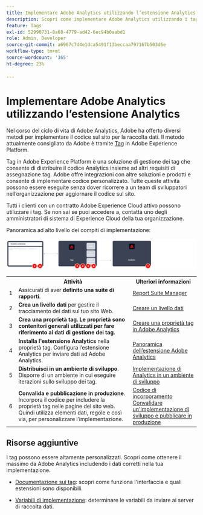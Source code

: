 ```yaml
---
title: Implementare Adobe Analytics utilizzando l’estensione Analytics
description: Scopri come implementare Adobe Analytics utilizzando i tag e l’estensione Analytics
feature: Tags
exl-id: 52990731-8a68-4779-ad42-6ec94b0aabd1
role: Admin, Developer
source-git-commit: a6967c7d4e1dca5491f13beccaa797167b503d6e
workflow-type: tm+mt
source-wordcount: '365'
ht-degree: 23%

---
```


# Implementare Adobe Analytics utilizzando l’estensione Analytics

Nel corso del ciclo di vita di Adobe Analytics, Adobe ha offerto diversi metodi per implementare il codice sul sito per la raccolta dati. Il metodo attualmente consigliato da Adobe è tramite [Tag](https://experienceleague.adobe.com/docs/experience-platform/tags/home.html?lang=it) in Adobe Experience Platform.

Tag in Adobe Experience Platform è una soluzione di gestione dei tag che consente di distribuire il codice Analytics insieme ad altri requisiti di assegnazione tag. Adobe offre integrazioni con altre soluzioni e prodotti e consente di implementare codice personalizzato. Tutte queste attività possono essere eseguite senza dover ricorrere a un team di sviluppatori nell’organizzazione per aggiornare il codice sul sito.

Tutti i clienti con un contratto Adobe Experience Cloud attivo possono utilizzare i tag. Se non sai se puoi accedere a, contatta uno degli amministratori di sistema di Experience Cloud della tua organizzazione.

Panoramica ad alto livello dei compiti di implementazione:



![Come implementare Adobe Analytics utilizzando il flusso di lavoro dell&#39;estensione Analytics, come descritto in questa sezione.](../assets/analytics-extension-annotated.png)

<table style="width:100%">

<tr>
<th style="width:5%"></th><th style="width:60%"><b>Attività</b></th><th style="width:35%"><b>Ulteriori informazioni</b></th>
</tr>

<tr>
<td> 1</td>
<td>Assicurati di aver <b>definito una suite di rapporti</b>.</td>
<td><a href="../../admin/tools/manage-rs/report-suites-admin.md">Report Suite Manager</a></td>
</tr>

<tr>
<td>2</td>
<td><b>Crea un livello dati</b> per gestire il tracciamento dei dati sul tuo sito Web.</td>
<td>
<a href="../prepare/data-layer.md">Creare un livello dati</a>
</td>
</tr>

<tr>
<td>3</td>
<td><b><b>Crea una proprietà tag</b>. Le proprietà sono contenitori generali utilizzati per fare riferimento ai dati di gestione dei tag.</td>
<td><a href="../launch/create-analytics-property.md">Creare una proprietà tag in Adobe Analytics</a></td>
</tr>

<tr>
<td>4</td><td><b>Installa l'estensione Analytics</b> nella proprietà tag. Configura l’estensione Analytics per inviare dati ad Adobe Analytics.</td>
<td><a href="https://experienceleague.adobe.com/docs/experience-platform/tags/extensions/client/analytics/overview.html?lang=it">Panoramica dell’estensione Adobe Analytics</a></td>
</tr>

<tr>
<td>5</td>
<td><b>Distribuisci in un ambiente di sviluppo</b>. Disporre di un ambiente in cui eseguire iterazioni sullo sviluppo dei tag.</td>
<td><a href="./deploy-dev.md">Implementazione di Analytics in un ambiente di sviluppo</td>
</tr>

<tr>
<td>6</td> 
<td><b>Convalida e pubblicazione in produzione</b>. Incorpora il codice per includere la proprietà tag nelle pagine del sito web. Quindi utilizza elementi dati, regole e così via, per personalizzare l’implementazione.</td>
<td><a href="https://experienceleague.adobe.com/docs/experience-platform/tags/publish/environments/environments.html?lang=it#embed-code">Codice di incorporamento</a><br/><a href="./validate-publish-prod.md">Convalidare un'implementazione di sviluppo e pubblicare in produzione</a></td>
</tr>

</table>

## Risorse aggiuntive

I tag possono essere altamente personalizzati. Scopri come ottenere il massimo da Adobe Analytics includendo i dati corretti nella tua implementazione.

- [Documentazione sui tag](https://experienceleague.adobe.com/docs/experience-platform/tags/home.html?lang=it#): scopri come funziona l&#39;interfaccia e quali estensioni sono disponibili.

- [Variabili di implementazione](../vars/overview.md): determinare le variabili da inviare ai server di raccolta dati.
